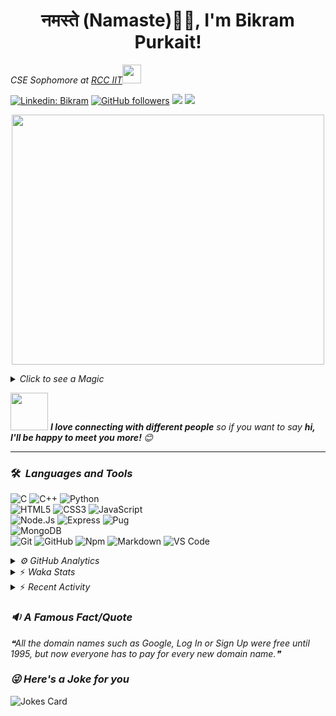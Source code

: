 <h1 align="center">नमस्ते (Namaste)🙏🏻, I'm Bikram Purkait! </h1>

<p><em>CSE Sophomore at <a href="https://www.rcciit.org/">RCC IIT</a><img src="https://media.giphy.com/media/WUlplcMpOCEmTGBtBW/giphy.gif" width="30"> 
</em></p>

[![Linkedin: Bikram](https://img.shields.io/badge/-bikram-blue?style=flat-square&logo=Linkedin&logoColor=white&link=https://www.linkedin.com/in/bikram-purkait-5463861a8/)](https://www.linkedin.com/in/bikram-purkait-5463861a8/)
[![GitHub followers](https://img.shields.io/github/followers/IamBikramPurkait?label=Follow&style=social)](https://github.com/IamBikramPurkait)
![](https://komarev.com/ghpvc/?username=IamBikramPurkait&color=blueviolet&style=flat)
<a href="mailto:bkrmprkt@gmail.com"><img src="https://img.shields.io/badge/-bikram-D14836?style=flat&logo=Gmail&logoColor=white"/></a>

<p align="center">
  <img width="500" height="400" src="https://cdn.dribbble.com/users/1059583/screenshots/4171367/coding-freak.gif">
</p>

<details>
<summary><em>Click to see a Magic</em></summary>

⏳ **Year Progress** { ██████████▁▁▁▁▁▁▁▁▁▁▁▁▁▁▁▁▁▁▁▁ } 35.36 % as on ⏰ 10-5-2021.

</details>

<img src="https://media.giphy.com/media/LnQjpWaON8nhr21vNW/giphy.gif" width="60"> <em><b>I love connecting with different people</b> so if you want to say <b>hi, I'll be happy to meet you more! </b> 😊</em>

***

### 🛠 &nbsp;<em>Languages and Tools</em>

![C](https://img.shields.io/badge/C-00599C?style=for-the-badge&logo=c&logoColor=white)
![C++](https://img.shields.io/badge/C%2B%2B-00599C?style=for-the-badge&logo=c%2B%2B&logoColor=white)
![Python](http://img.shields.io/badge/-Python-3776AB?style=for-the-badge&logo=python&logoColor=ffffff)
<br>
![HTML5](https://img.shields.io/badge/-HTML5-%23E44D27?style=for-the-badge&logo=html5&logoColor=ffffff)
![CSS3](https://img.shields.io/badge/-CSS3-%231572B6?style=for-the-badge&logo=css3)
![JavaScript](https://img.shields.io/badge/-JavaScript-%23F7DF1C?style=for-the-badge&logo=javascript&logoColor=000000&labelColor=%23F7DF1C&color=%23FFCE5A)
<br>
![Node.Js](https://img.shields.io/badge/-Node.js-%23E44D27?style=for-the-badge&logo=Node.js&logoColor=ffffff)
![Express](https://img.shields.io/badge/-Express-%231572B6?style=for-the-badge&logo=Express)
![Pug](https://img.shields.io/badge/-pug-%23F7DF1C?style=for-the-badge&logo=pug&logoColor=000000&labelColor=%23F7DF1C&color=%23FFCE5A)
<br>
![MongoDB](https://img.shields.io/badge/MongoDB-4EA94B?style=for-the-badge&logo=mongodb&logoColor=white)
<br>
![Git](https://img.shields.io/badge/-Git-%23F05032?style=for-the-badge&logo=git&logoColor=%23ffffff)
![GitHub](https://img.shields.io/badge/-GitHub-181717?style=for-the-badge&logo=github)
![Npm](https://img.shields.io/badge/-npm-CB3837?style=for-the-badge&logo=npm)
![Markdown](https://img.shields.io/badge/Markdown-000000?style=for-the-badge&logo=markdown&logoColor=white)
![VS Code](http://img.shields.io/badge/-VS%20Code-007ACC?style=for-the-badge&logo=visual-studio-code&logoColor=ffffff)
<br>

<details><summary><em>⚙ GitHub Analytics</em></summary>
<br>
<p align="center">
<a href="https://github.com/IamBikramPurkait">

![Bikram's GitHub Stats](https://github-readme-stats.vercel.app/api?username=IamBikramPurkait&theme=chartreuse-dark&show_icons=true&include_all_commits=true&count_private=true)
<img height="180em" src="https://github-readme-stats-eight-theta.vercel.app/api/top-langs/?username=IamBikramPurkait&layout=compact&langs_count=12&theme=chartreuse-dark"/>
[![GitHub Streak](http://github-readme-streak-stats.herokuapp.com?user=IamBikramPurkait&theme=chartreuse-dark)](https://git.io/streak-stats)
</a>
</p>
</details>

<details>
<summary>⚡ <em>Waka Stats</em></summary>

<!--START_SECTION:waka-->
**I'm an Early 🐤** 

```text
🌞 Morning    58 commits     ████████░░░░░░░░░░░░░░░░░   31.69% 
🌆 Daytime    39 commits     █████░░░░░░░░░░░░░░░░░░░░   21.31% 
🌃 Evening    78 commits     ██████████░░░░░░░░░░░░░░░   42.62% 
🌙 Night      8 commits      █░░░░░░░░░░░░░░░░░░░░░░░░   4.37%

```
📅 **I'm Most Productive on Friday** 

```text
Monday       18 commits     ██░░░░░░░░░░░░░░░░░░░░░░░   9.84% 
Tuesday      30 commits     ████░░░░░░░░░░░░░░░░░░░░░   16.39% 
Wednesday    34 commits     ████░░░░░░░░░░░░░░░░░░░░░   18.58% 
Thursday     34 commits     ████░░░░░░░░░░░░░░░░░░░░░   18.58% 
Friday       45 commits     ██████░░░░░░░░░░░░░░░░░░░   24.59% 
Saturday     19 commits     ██░░░░░░░░░░░░░░░░░░░░░░░   10.38% 
Sunday       3 commits      ░░░░░░░░░░░░░░░░░░░░░░░░░   1.64%

```


📊 **This Week I Spent My Time On** 

```text
⌚︎ Time Zone: Asia/Kolkata

💬 Programming Languages: 
C                        5 hrs 18 mins       ████████████████████░░░░░   82.14% 
C++                      1 hr 3 mins         ████░░░░░░░░░░░░░░░░░░░░░   16.29% 
Python                   2 mins              ░░░░░░░░░░░░░░░░░░░░░░░░░   0.65% 
Java                     1 min               ░░░░░░░░░░░░░░░░░░░░░░░░░   0.47% 
JSON                     1 min               ░░░░░░░░░░░░░░░░░░░░░░░░░   0.4%

💻 Operating System: 
Windows                  6 hrs 27 mins       █████████████████████████   100.0%

```


<!--END_SECTION:waka-->

</details>

<details>
<summary>⚡ <em>Recent Activity</em></summary>

<!--START_SECTION:activity-->
1. 🎉 Merged PR [#8](https://github.com/IamBikramPurkait/My-CP-Journey/pull/8) in [IamBikramPurkait/My-CP-Journey](https://github.com/IamBikramPurkait/My-CP-Journey)
2. 💪 Opened PR [#8](https://github.com/IamBikramPurkait/My-CP-Journey/pull/8) in [IamBikramPurkait/My-CP-Journey](https://github.com/IamBikramPurkait/My-CP-Journey)
3. 🎉 Merged PR [#7](https://github.com/IamBikramPurkait/My-CP-Journey/pull/7) in [IamBikramPurkait/My-CP-Journey](https://github.com/IamBikramPurkait/My-CP-Journey)
4. 💪 Opened PR [#7](https://github.com/IamBikramPurkait/My-CP-Journey/pull/7) in [IamBikramPurkait/My-CP-Journey](https://github.com/IamBikramPurkait/My-CP-Journey)
5. 🎉 Merged PR [#6](https://github.com/IamBikramPurkait/My-CP-Journey/pull/6) in [IamBikramPurkait/My-CP-Journey](https://github.com/IamBikramPurkait/My-CP-Journey)
6. 💪 Opened PR [#6](https://github.com/IamBikramPurkait/My-CP-Journey/pull/6) in [IamBikramPurkait/My-CP-Journey](https://github.com/IamBikramPurkait/My-CP-Journey)
7. 🎉 Merged PR [#5](https://github.com/IamBikramPurkait/My-CP-Journey/pull/5) in [IamBikramPurkait/My-CP-Journey](https://github.com/IamBikramPurkait/My-CP-Journey)
8. 💪 Opened PR [#5](https://github.com/IamBikramPurkait/My-CP-Journey/pull/5) in [IamBikramPurkait/My-CP-Journey](https://github.com/IamBikramPurkait/My-CP-Journey)
<!--END_SECTION:activity-->

</details>

### <em>🔉 A Famous Fact/Quote</em>
<!--STARTS_HERE_QUOTE_README-->
<i>❝All the domain names such as Google, Log In or Sign Up were free until 1995, but now everyone has to pay for every new domain name.❞</i>
<!--ENDS_HERE_QUOTE_README-->


### <em>😜 Here's a Joke for you</em>
![Jokes Card](https://readme-jokes.vercel.app/api)



